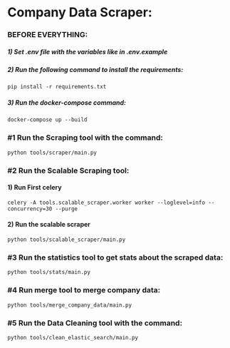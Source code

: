 # Company Data Scraper:

### BEFORE EVERYTHING:

##### 1) Set .env file with the variables like in .env.example

##### 2) Run the following command to install the requirements:

```pip install -r requirements.txt```

##### 3) Run the docker-compose command:

```docker-compose up --build```

### #1 Run the Scraping tool with the command:

```python tools/scraper/main.py```

### #2 Run the Scalable Scraping tool:

#### 1) Run First celery

```celery -A tools.scalable_scraper.worker worker --loglevel=info --concurrency=30 --purge```

#### 2) Run the scalable scraper

```python tools/scalable_scraper/main.py```

### #3 Run the statistics tool to get stats about the scraped data:

```python tools/stats/main.py```

### #4 Run merge tool to merge company data:

```python tools/merge_company_data/main.py```

### #5 Run the Data Cleaning tool with the command:

```python tools/clean_elastic_search/main.py```